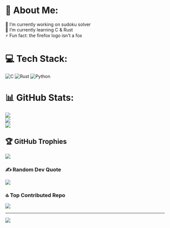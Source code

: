 # 💫 About Me:
🔭 I’m currently working on sudoku solver<br>🌱 I’m currently learning C & Rust<br>⚡ Fun fact: the firefox logo isn't a fox


# 💻 Tech Stack:
![C](https://img.shields.io/badge/c-%2300599C.svg?style=for-the-badge&logo=c&logoColor=white) ![Rust](https://img.shields.io/badge/rust-%23000000.svg?style=for-the-badge&logo=rust&logoColor=white) ![Python](https://img.shields.io/badge/python-3670A0?style=for-the-badge&logo=python&logoColor=ffdd54)
# 📊 GitHub Stats:
![](https://github-readme-stats.vercel.app/api?username=arkcadia&theme=dark&hide_border=true&include_all_commits=true&count_private=true)<br/>
![](https://github-readme-streak-stats.herokuapp.com/?user=arkcadia&theme=dark&hide_border=true)<br/>
![](https://github-readme-stats.vercel.app/api/top-langs/?username=arkcadia&theme=dark&hide_border=true&include_all_commits=true&count_private=true&layout=compact)

## 🏆 GitHub Trophies
![](https://github-profile-trophy.vercel.app/?username=arkcadia&theme=tokyonight&no-frame=false&no-bg=false&margin-w=4)

### ✍️ Random Dev Quote
![](https://quotes-github-readme.vercel.app/api?type=horizontal&theme=tokyonight)

### 🔝 Top Contributed Repo
![](https://github-contributor-stats.vercel.app/api?username=arkcadia&limit=5&theme=shadow_blue&combine_all_yearly_contributions=true)

---
[![](https://visitcount.itsvg.in/api?id=arkcadia&icon=0&color=1)](https://visitcount.itsvg.in)

<!-- Proudly created with GPRM ( https://gprm.itsvg.in ) -->
